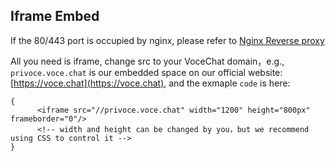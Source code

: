 ## Iframe Embed

If the 80/443 port is occupied by nginx, please refer to [Nginx Reverse proxy](https://doc.voce.chat/en-us/install-by-docker-nginx.html)

All you need is iframe, change src to your VoceChat domain，e.g., `privoce.voce.chat` is our embedded space on our official website: [https://voce.chat](https://voce.chat), and the exmaple `code` is here:


```
{
      <iframe src="//privoce.voce.chat" width="1200" height="800px" frameborder="0"/>
      <!-- width and height can be changed by you，but we recommend using CSS to control it -->
}
```
